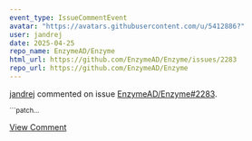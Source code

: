 ```yaml
---
event_type: IssueCommentEvent
avatar: "https://avatars.githubusercontent.com/u/5412886?"
user: jandrej
date: 2025-04-25
repo_name: EnzymeAD/Enzyme
html_url: https://github.com/EnzymeAD/Enzyme/issues/2283
repo_url: https://github.com/EnzymeAD/Enzyme
---
```


<a href='https://github.com/jandrej' target='_blank'>jandrej</a> commented on issue <a href='https://github.com/EnzymeAD/Enzyme/issues/2283' target='_blank'>EnzymeAD/Enzyme#2283</a>.

<small>```patch...</small>

<a href='https://github.com/EnzymeAD/Enzyme/issues/2283' target='_blank'>View Comment</a>